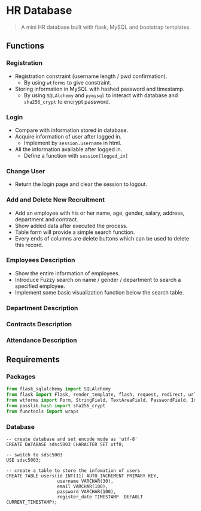# HR Database

> A mini HR database built with flask, MySQL and bootstrap templates.

## Functions

### Registration

- Registration constraint (username length / pwd confirmation).
    - By using `wtforms` to give constraint.
- Storing information in MySQL with hashed password and timestamp.
    - By using `SQLAlchemy` and `pymysql` to interact with database and `sha256_crypt` to encrypt password.
    
### Login
- Compare with information stored in database.
- Acquire information of user after logged in.
    - Implement by `session.username` in html.
- All the information available after logged in. 
    - Define a function with `session[logged_in]`

### Change User
- Return the login page and clear the session to logout.

### Add and Delete New Recruitment
- Add an employee with his or her name, age, gender, salary, address, department and contract.
- Show added data after executed the process.
- Table form will provide a simple search function.
- Every ends of columns are delete buttons which can be used to delete this record.     

### Employees Description
- Show the entire information of employees.
- Introduce Fuzzy search on name / gender / department to search a specified employee.
- Implement some basic visualization function below the search table.

### Department Description

### Contracts Description

### Attendance Description


## Requirements
  
### Packages

```python
from flask_sqlalchemy import SQLAlchemy
from flask import Flask, render_template, flash, request, redirect, url_for, logging, session
from wtforms import Form, StringField, TextAreaField, PasswordField, IntegerField, validators
from passlib.hash import sha256_crypt
from functools import wraps
```

### Database
```mysql
-- create database and set encode mode as 'utf-8'
CREATE DATABASE sdsc5003 CHARACTER SET utf8; 

-- switch to sdsc5003
USE sdsc5003;

-- create a table to store the infomation of users
CREATE TABLE users(id INT(11) AUTO_INCREMENT PRIMARY KEY,
                   username VARCHAR(30),
                   email VARCHAR(100),
                   password VARCHAR(100),
                   register_date TIMESTAMP  DEFAULT CURRENT_TIMESTAMP);
```

